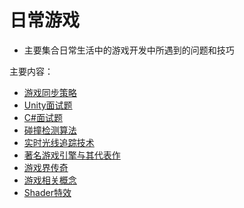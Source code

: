 # 日常游戏
  * 主要集合日常生活中的游戏开发中所遇到的问题和技巧

主要内容：

  * [游戏同步策略](game_synchronization_strategy/README.md)
  * [Unity面试题](unity_interview_topics.md)
  * [C#面试题](csharp_interview_topics.md)
  * [碰撞检测算法](collision_detection_algorithm/README.md)
  * [实时光线追踪技术](realtime_ray_tracing_technology/README.md)
  * [著名游戏引擎与其代表作](mainstream_game_engine/README.md)
  * [游戏界传奇](gaming_legend/README.md)
  * [游戏相关概念](game_concept/README.md)
  * [Shader特效](shader_effects/README.md)
